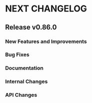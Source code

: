 # NEXT CHANGELOG

## Release v0.86.0

### New Features and Improvements

### Bug Fixes

### Documentation

### Internal Changes

### API Changes
